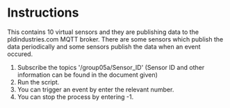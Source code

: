 # Instructions

This contains 10 virtual sensors and they are publishing data to the pldindustries.com MQTT broker. There are some sensors which publish the data periodically and some sensors publish the data when an event occured.

1. Subscribe the topics '/group05a/Sensor_ID' (Sensor ID and other information can be found in the document given)
2. Run the script.
3. You can trigger an event by enter the relevant number.
4. You can stop the process by entering -1.
